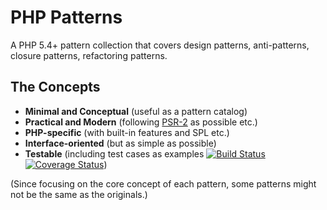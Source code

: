 PHP Patterns
============

A PHP 5.4+ pattern collection that covers design patterns, anti-patterns, closure patterns, refactoring patterns.

The Concepts
------------

* **Minimal and Conceptual** (useful as a pattern catalog)
* **Practical and Modern** (following [PSR-2](http://www.php-fig.org/psr/2/) as possible etc.)
* **PHP-specific** (with built-in features and SPL etc.)
* **Interface-oriented** (but as simple as possible)
* **Testable** (including test cases as examples [![Build Status](https://travis-ci.org/whizark/php-patterns.png?branch=master)](https://travis-ci.org/whizark/php-patterns) [![Coverage Status](https://coveralls.io/repos/whizark/php-patterns/badge.png)](https://coveralls.io/r/whizark/php-patterns))

(Since focusing on the core concept of each pattern, some patterns might not be the same as the originals.)
